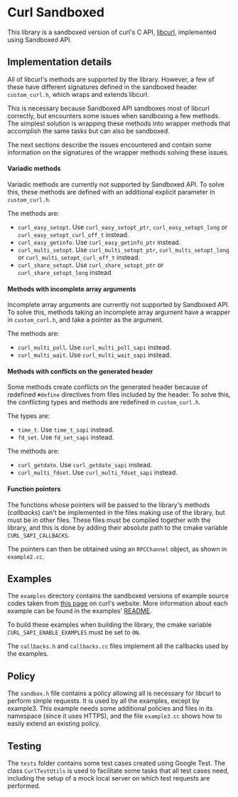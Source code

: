 # Curl Sandboxed

This library is a sandboxed version of curl's C API, [libcurl](https://curl.haxx.se/libcurl/c/), implemented using Sandboxed API.

## Implementation details

All of libcurl's methods are supported by the library. However, a few of these have different signatures defined in the sandboxed header `custom_curl.h`, which wraps and extends libcurl.

This is necessary because Sandboxed API sandboxes most of libcurl correctly, but encounters some issues when sandboxing a few methods. The simplest solution is wrapping these methods into wrapper methods that accomplish the same tasks but can also be sandboxed.

The next sections describe the issues encountered and contain some information on the signatures of the wrapper methods solving these issues.

#### Variadic methods

Variadic methods are currently not supported by Sandboxed API. To solve this, these methods are defined with an additional explicit parameter in `custom_curl.h`.

The methods are:
- `curl_easy_setopt`. Use `curl_easy_setopt_ptr`, `curl_easy_setopt_long` or `curl_easy_setopt_curl_off_t` instead.
- `curl_easy_getinfo`. Use `curl_easy_getinfo_ptr` instead.
- `curl_multi_setopt`. Use `curl_multi_setopt_ptr`, `curl_multi_setopt_long` or `curl_multi_setopt_curl_off_t` instead.
- `curl_share_setopt`. Use `curl_share_setopt_ptr` or `curl_share_setopt_long` instead

#### Methods with incomplete array arguments

Incomplete array arguments are currently not supported by Sandboxed API. To solve this, methods taking an incomplete array argument have a wrapper in `custom_curl.h`, and take a pointer as the argument.

The methods are:
- `curl_multi_poll`. Use `curl_multi_poll_sapi` instead.
- `curl_multi_wait`. Use `curl_multi_wait_sapi` instead.

#### Methods with conflicts on the generated header

Some methods create conflicts on the generated header because of redefined `#define` directives from  files included by the header. To solve this, the conflicting types and methods are redefined in `custom_curl.h`.

The types are:
- `time_t`. Use `time_t_sapi` instead.
- `fd_set`. Use `fd_set_sapi` instead.

The methods are:
- `curl_getdate`. Use `curl_getdate_sapi` instead.
- `curl_multi_fdset`. Use `curl_multi_fdset_sapi` instead.

#### Function pointers

The functions whose pointers will be passed to the library's methods (*callbacks*) can't be implemented in the files making use of the library, but must be in other files. These files must be compiled together with the library, and this is done by adding their absolute path to the cmake variable `CURL_SAPI_CALLBACKS`. 

The pointers can then be obtained using an `RPCChannel` object, as shown in `example2.cc`.

## Examples

The `examples` directory contains the sandboxed versions of example source codes taken from [this page](https://curl.haxx.se/libcurl/c/example.html) on curl's website. More information about each example can be found in the examples' [README](examples/README.md).

To build these examples when building the library, the cmake variable `CURL_SAPI_ENABLE_EXAMPLES` must be set to `ON`.

The `callbacks.h` and `callbacks.cc` files implement all the callbacks used by the examples.

## Policy

The `sandbox.h` file contains a policy allowing all is necessary for libcurl to perform simple requests. It is used by all the examples, except by example3. This example needs some additional policies and files in its namespace (since it uses HTTPS), and the file `example3.cc` shows how to easily extend an existing policy.

## Testing

The `tests` folder contains some test cases created using Google Test. The class `CurlTestUtils` is used to facilitate some tasks that all test cases need, including the setup of a mock local server on which test requests are performed.
